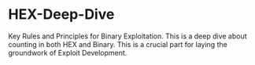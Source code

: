 # HEX-Deep-Dive
Key Rules and Principles for Binary Exploitation.
This is a deep dive about counting in both HEX and Binary.
This is a crucial part for laying the groundwork of Exploit Development.
